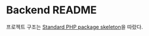 # Backend README

프로젝트 구조는 [Standard PHP package skeleton](https://github.com/php-pds/skeleton)을 따랐다.
